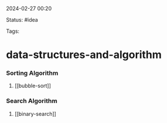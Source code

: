 2024-02-27 00:20

Status: #idea

Tags:

# data-structures-and-algorithm

### Sorting Algorithm
1. [[bubble-sort]]

### Search Algorithm

1. [[binary-search]]





